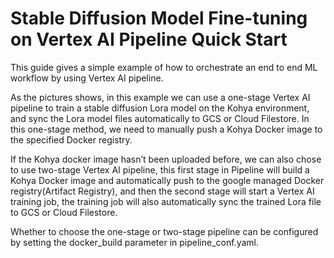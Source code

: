 # Stable Diffusion Model Fine-tuning on Vertex AI Pipeline Quick Start

This guide gives a simple example of how to orchestrate an end to end ML workflow by using Vertex AI pipeline.

As the pictures shows, in this example we can use a one-stage Vertex AI pipeline to train a stable diffusion Lora model on the Kohya environment, and sync the Lora model files automatically to GCS or Cloud Filestore. In this one-stage method, we need to manually push a Kohya Docker image to the specified Docker registry.

If the Kohya docker image hasn’t been uploaded before, we can also chose to use two-stage Vertex AI pipeline, this first stage in Pipeline will build a Kohya Docker image and automatically push to the google managed Docker registry(Artifact Registry), and then the second stage will start a Vertex AI training job, the training job will also automatically sync  the trained Lora file to GCS or Cloud Filestore.

Whether to choose the one-stage or two-stage pipeline can be configured by setting the docker_build parameter in pipeline_conf.yaml.


